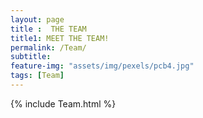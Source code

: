 ```yaml
--- 
layout: page
title :  THE TEAM
title1: MEET THE TEAM!
permalink: /Team/
subtitle:  
feature-img: "assets/img/pexels/pcb4.jpg"
tags: [Team]
---
```


{% include Team.html %}